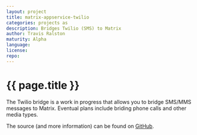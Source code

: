 ```yaml
---
layout: project
title: matrix-appservice-twilio
categories: projects as
description: Bridges Twilio (SMS) to Matrix
author: Travis Ralston
maturity: Alpha
language: 
license: 
repo: 
---
```


# {{ page.title }}
The Twilio bridge is a work in progress that allows you to bridge SMS/MMS messages to Matrix. Eventual plans include briding phone calls and other media types.

The source (and more information) can be found on [GitHub](https://github.com/turt2live/matrix-appservice-twilio).
